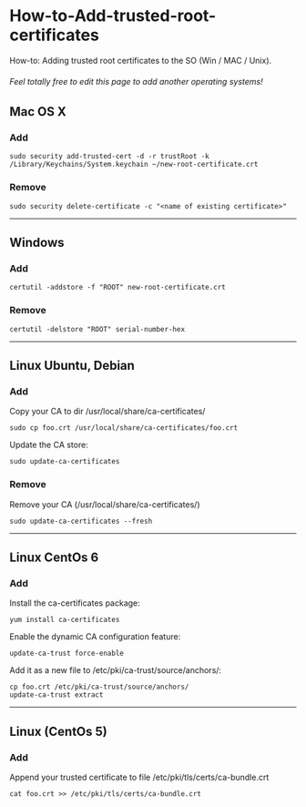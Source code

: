 # How-to-Add-trusted-root-certificates
How-to: Adding trusted root certificates to the SO (Win / MAC / Unix).
###### Feel totally free to edit this page to add another operating systems!

## Mac OS X

### Add
```
sudo security add-trusted-cert -d -r trustRoot -k /Library/Keychains/System.keychain ~/new-root-certificate.crt
```
### Remove
```
sudo security delete-certificate -c "<name of existing certificate>"
```

---

## Windows

### Add
```
certutil -addstore -f "ROOT" new-root-certificate.crt
```

### Remove
```
certutil -delstore "ROOT" serial-number-hex
```

---

## Linux Ubuntu, Debian

### Add
Copy your CA to dir /usr/local/share/ca-certificates/
```
sudo cp foo.crt /usr/local/share/ca-certificates/foo.crt
```
Update the CA store:
```
sudo update-ca-certificates
```

### Remove

Remove your CA (/usr/local/share/ca-certificates/)
```
sudo update-ca-certificates --fresh
```

---

## Linux CentOs 6

### Add
Install the ca-certificates package:
```
yum install ca-certificates
```
Enable the dynamic CA configuration feature:
```
update-ca-trust force-enable
```
Add it as a new file to /etc/pki/ca-trust/source/anchors/:
```
cp foo.crt /etc/pki/ca-trust/source/anchors/
update-ca-trust extract
```

---

## Linux (CentOs 5)

### Add
Append your trusted certificate to file /etc/pki/tls/certs/ca-bundle.crt
```
cat foo.crt >> /etc/pki/tls/certs/ca-bundle.crt
```
